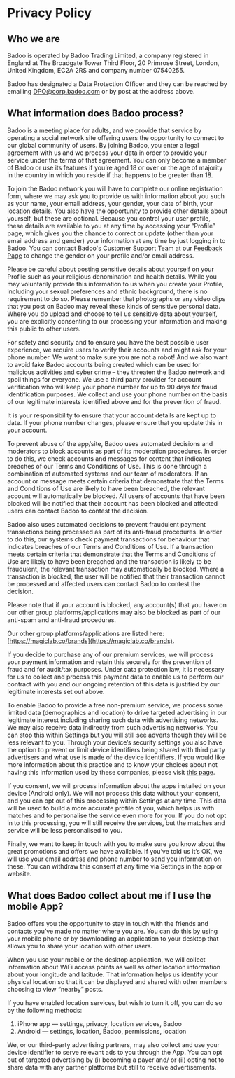 Privacy Policy
==============

Who we are
----------

Badoo is operated by Badoo Trading Limited, a company registered in England at The Broadgate Tower Third Floor, 20 Primrose Street, London, United Kingdom, EC2A 2RS and company number 07540255.

Badoo has designated a Data Protection Officer and they can be reached by emailing DPO@corp.badoo.com or by post at the address above.

What information does Badoo process?
------------------------------------

Badoo is a meeting place for adults, and we provide that service by operating a social network site offering users the opportunity to connect to our global community of users. By joining Badoo, you enter a legal agreement with us and we process your data in order to provide your service under the terms of that agreement. You can only become a member of Badoo or use its features if you’re aged 18 or over or the age of majority in the country in which you reside if that happens to be greater than 18.

To join the Badoo network you will have to complete our online registration form, where we may ask you to provide us with information about you such as your name, your email address, your gender, your date of birth, your location details. You also have the opportunity to provide other details about yourself, but these are optional. Because you control your user profile, these details are available to you at any time by accessing your “Profile” page, which gives you the chance to correct or update (other than your email address and gender) your information at any time by just logging in to Badoo. You can contact Badoo's Customer Support Team at our [Feedback Page](http://badoo.com/feedback) to change the gender on your profile and/or email address.

Please be careful about posting sensitive details about yourself on your Profile such as your religious denomination and health details. While you may voluntarily provide this information to us when you create your Profile, including your sexual preferences and ethnic background, there is no requirement to do so. Please remember that photographs or any video clips that you post on Badoo may reveal these kinds of sensitive personal data. Where you do upload and choose to tell us sensitive data about yourself, you are explicitly consenting to our processing your information and making this public to other users.

For safety and security and to ensure you have the best possible user experience, we require users to verify their accounts and might ask for your phone number. We want to make sure you are not a robot! And we also want to avoid fake Badoo accounts being created which can be used for malicious activities and cyber crime – they threaten the Badoo network and spoil things for everyone. We use a third party provider for account verification who will keep your phone number for up to 90 days for fraud identification purposes. We collect and use your phone number on the basis of our legitimate interests identified above and for the prevention of fraud.

It is your responsibility to ensure that your account details are kept up to date. If your phone number changes, please ensure that you update this in your account.

To prevent abuse of the app/site, Badoo uses automated decisions and moderators to block accounts as part of its moderation procedures. In order to do this, we check accounts and messages for content that indicates breaches of our Terms and Conditions of Use. This is done through a combination of automated systems and our team of moderators. If an account or message meets certain criteria that demonstrate that the Terms and Conditions of Use are likely to have been breached, the relevant account will automatically be blocked. All users of accounts that have been blocked will be notified that their account has been blocked and affected users can contact Badoo to contest the decision.

Badoo also uses automated decisions to prevent fraudulent payment transactions being processed as part of its anti-fraud procedures. In order to do this, our systems check payment transactions for behaviour that indicates breaches of our Terms and Conditions of Use. If a transaction meets certain criteria that demonstrate that the Terms and Conditions of Use are likely to have been breached and the transaction is likely to be fraudulent, the relevant transaction may automatically be blocked. Where a transaction is blocked, the user will be notified that their transaction cannot be processed and affected users can contact Badoo to contest the decision.

Please note that if your account is blocked, any account(s) that you have on our other group platforms/applications may also be blocked as part of our anti-spam and anti-fraud procedures.

Our other group platforms/applications are listed here: [https://magiclab.co/brands](https://magiclab.co/brands).

If you decide to purchase any of our premium services, we will process your payment information and retain this securely for the prevention of fraud and for audit/tax purposes. Under data protection law, it is necessary for us to collect and process this payment data to enable us to perform our contract with you and our ongoing retention of this data is justified by our legitimate interests set out above.

To enable Badoo to provide a free non-premium service, we process some limited data (demographics and location) to drive targeted advertising in our legitimate interest including sharing such data with advertising networks. We may also receive data indirectly from such advertising networks. You can stop this within Settings but you will still see adverts though they will be less relevant to you. Through your device’s security settings you also have the option to prevent or limit device identifiers being shared with third party advertisers and what use is made of the device identifiers. If you would like more information about this practice and to know your choices about not having this information used by these companies, please visit [this page](http://networkadvertising.org/managing/opt_out.asp).

If you consent, we will process information about the apps installed on your device (Android only). We will not process this data without your consent, and you can opt out of this processing within Settings at any time. This data will be used to build a more accurate profile of you, which helps us with matches and to personalise the service even more for you. If you do not opt in to this processing, you will still receive the services, but the matches and service will be less personalised to you.

Finally, we want to keep in touch with you to make sure you know about the great promotions and offers we have available. If you’ve told us it’s OK, we will use your email address and phone number to send you information on these. You can withdraw this consent at any time via Settings in the app or website.

What does Badoo collect about me if I use the mobile App?
---------------------------------------------------------

Badoo offers you the opportunity to stay in touch with the friends and contacts you’ve made no matter where you are. You can do this by using your mobile phone or by downloading an application to your desktop that allows you to share your location with other users.

When you use your mobile or the desktop application, we will collect information about WiFi access points as well as other location information about your longitude and latitude. That information helps us identify your physical location so that it can be displayed and shared with other members choosing to view “nearby” posts.

If you have enabled location services, but wish to turn it off, you can do so by the following methods:

1.  iPhone app — settings, privacy, location services, Badoo
2.  Android — settings, location, Badoo, permissions, location

We, or our third-party advertising partners, may also collect and use your device identifier to serve relevant ads to you through the App. You can opt out of targeted advertising by (i) becoming a payer and/ or (ii) opting not to share data with any partner platforms but still to receive advertisements.
